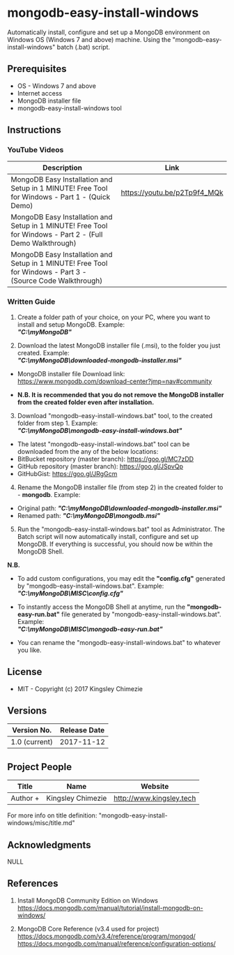# mongodb-easy-install-windows

Automatically install, configure and set up a MongoDB environment on Windows OS (Windows 7 and above) machine. Using the "mongodb-easy-install-windows" batch (.bat) script.



## Prerequisites
* OS - Windows 7 and above
* Internet access
* MongoDB installer file
* mongodb-easy-install-windows tool



## Instructions

### YouTube Videos
| Description                                                                                                 | Link                         |
|-------------------------------------------------------------------------------------------------------------|------------------------------|
| MongoDB Easy Installation and Setup in 1 MINUTE! Free Tool for Windows - Part 1 - (Quick Demo)              | https://youtu.be/p2Tp9f4_MQk |
| MongoDB Easy Installation and Setup in 1 MINUTE! Free Tool for Windows - Part 2 - (Full Demo Walkthrough)   |                              |
| MongoDB Easy Installation and Setup in 1 MINUTE! Free Tool for Windows - Part 3 - (Source Code Walkthrough) |                              |

### Written Guide
1. Create a folder path of your choice, on your PC, where you want to install and setup MongoDB. Example:  
***"C:\myMongoDB"***


2. Download the latest MongoDB installer file (.msi), to the folder you just created. Example:  
***"C:\myMongoDB\downloaded-mongodb-installer.msi"***

- MongoDB installer file Download link:  
https://www.mongodb.com/download-center?jmp=nav#community   

- **N.B. It is recommended that you do not remove the MongoDB installer from the created folder even after installation.**


3. Download "mongodb-easy-install-windows.bat" tool, to the created folder from step 1. Example:  
***"C:\myMongoDB\mongodb-easy-install-windows.bat"***

- The latest "mongodb-easy-install-windows.bat" tool can be downloaded from the any of the below locations:
- BitBucket repository (master branch):    https://goo.gl/MC7zDD  
- GitHub repository (master branch):       https://goo.gl/JSpvQp  
- GitHubGist:                              https://goo.gl/JRgGcm


4. Rename the MongoDB installer file (from step 2) in the created folder to - **mongodb**. Example:
- Original path:    ***"C:\myMongoDB\downloaded-mongodb-installer.msi"***
- Renamed path:     ***"C:\myMongoDB\mongodb.msi"***


5. Run the "mongodb-easy-install-windows.bat" tool as Administrator. The Batch script will now automatically install, configure and set up MongoDB. If everything is successful, you should now be within the MongoDB Shell.


**N.B.**
- To add custom configurations, you may edit the **"config.cfg"** generated by "mongodb-easy-install-windows.bat". Example:  
***"C:\myMongoDB\MISC\config.cfg"***

- To instantly access the MongoDB Shell at anytime, run the **"mongodb-easy-run.bat"** file generated by "mongodb-easy-install-windows.bat". Example:  
***"C:\myMongoDB\MISC\mongodb-easy-run.bat"***

- You can rename the "mongodb-easy-install-windows.bat" to whatever you like.   



## License
- MIT - Copyright (c) 2017 Kingsley Chimezie



## Versions
| Version No.   	| Release Date 	|
|---------------	|--------------	|
| 1.0 (current) 	| 2017-11-12   	|



## Project People
| Title              	| Name                	| Website                  	|
|-------------------	|-------------------	|--------------------------	|
| Author +        	| Kingsley Chimezie 	| http://www.kingsley.tech 	|

For more info on title definition: "mongodb-easy-install-windows/misc/title.md"



## Acknowledgments
 NULL



## References
1. Install MongoDB Community Edition on Windows   
https://docs.mongodb.com/manual/tutorial/install-mongodb-on-windows/

2. MongoDB Core Reference (v3.4 used for project)  
https://docs.mongodb.com/v3.4/reference/program/mongod/
https://docs.mongodb.com/manual/reference/configuration-options/